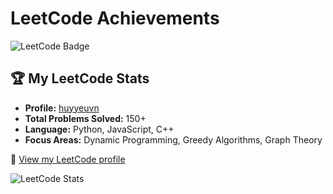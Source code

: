 # LeetCode Achievements

![LeetCode Badge](https://img.shields.io/badge/LeetCode-Profile-blue?style=flat-square&logo=leetcode)

## 🏆 My LeetCode Stats

- **Profile:** [huyyeuvn](https://leetcode.com/u/huyyeuvn/)
- **Total Problems Solved:** 150+
- **Language:** Python, JavaScript, C++
- **Focus Areas:** Dynamic Programming, Greedy Algorithms, Graph Theory

🔗 [View my LeetCode profile](https://leetcode.com/u/huyyeuvn/)

![LeetCode Stats](https://leetcode-stats-api.herokuapp.com/huyyeuvn)

